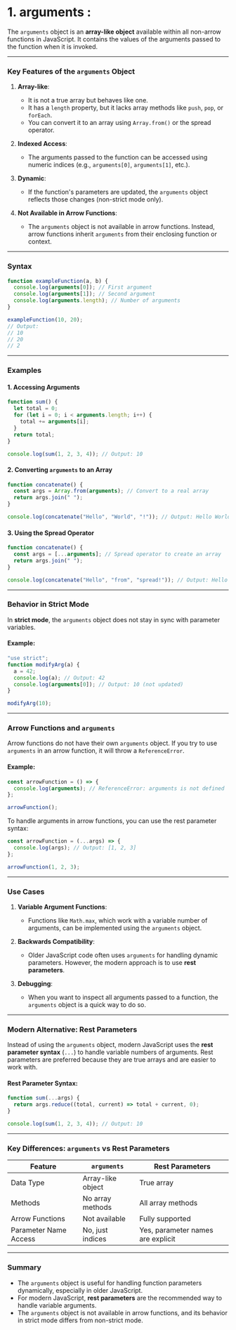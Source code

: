 # 1. arguments :

The `arguments` object is an **array-like object** available within all non-arrow functions in JavaScript. It contains the values of the arguments passed to the function when it is invoked.

---

### **Key Features of the `arguments` Object**

1. **Array-like**:

   - It is not a true array but behaves like one.
   - It has a `length` property, but it lacks array methods like `push`, `pop`, or `forEach`.
   - You can convert it to an array using `Array.from()` or the spread operator.

2. **Indexed Access**:

   - The arguments passed to the function can be accessed using numeric indices (e.g., `arguments[0]`, `arguments[1]`, etc.).

3. **Dynamic**:

   - If the function's parameters are updated, the `arguments` object reflects those changes (non-strict mode only).

4. **Not Available in Arrow Functions**:
   - The `arguments` object is not available in arrow functions. Instead, arrow functions inherit `arguments` from their enclosing function or context.

---

### **Syntax**

```javascript
function exampleFunction(a, b) {
  console.log(arguments[0]); // First argument
  console.log(arguments[1]); // Second argument
  console.log(arguments.length); // Number of arguments
}

exampleFunction(10, 20);
// Output:
// 10
// 20
// 2
```

---

### **Examples**

#### **1. Accessing Arguments**

```javascript
function sum() {
  let total = 0;
  for (let i = 0; i < arguments.length; i++) {
    total += arguments[i];
  }
  return total;
}

console.log(sum(1, 2, 3, 4)); // Output: 10
```

#### **2. Converting `arguments` to an Array**

```javascript
function concatenate() {
  const args = Array.from(arguments); // Convert to a real array
  return args.join(" ");
}

console.log(concatenate("Hello", "World", "!")); // Output: Hello World !
```

#### **3. Using the Spread Operator**

```javascript
function concatenate() {
  const args = [...arguments]; // Spread operator to create an array
  return args.join(" ");
}

console.log(concatenate("Hello", "from", "spread!")); // Output: Hello from spread!
```

---

### **Behavior in Strict Mode**

In **strict mode**, the `arguments` object does not stay in sync with parameter variables.

#### Example:

```javascript
"use strict";
function modifyArg(a) {
  a = 42;
  console.log(a); // Output: 42
  console.log(arguments[0]); // Output: 10 (not updated)
}

modifyArg(10);
```

---

### **Arrow Functions and `arguments`**

Arrow functions do not have their own `arguments` object. If you try to use `arguments` in an arrow function, it will throw a `ReferenceError`.

#### Example:

```javascript
const arrowFunction = () => {
  console.log(arguments); // ReferenceError: arguments is not defined
};

arrowFunction();
```

To handle arguments in arrow functions, you can use the rest parameter syntax:

```javascript
const arrowFunction = (...args) => {
  console.log(args); // Output: [1, 2, 3]
};

arrowFunction(1, 2, 3);
```

---

### **Use Cases**

1. **Variable Argument Functions**:

   - Functions like `Math.max`, which work with a variable number of arguments, can be implemented using the `arguments` object.

2. **Backwards Compatibility**:

   - Older JavaScript code often uses `arguments` for handling dynamic parameters. However, the modern approach is to use **rest parameters**.

3. **Debugging**:
   - When you want to inspect all arguments passed to a function, the `arguments` object is a quick way to do so.

---

### **Modern Alternative: Rest Parameters**

Instead of using the `arguments` object, modern JavaScript uses the **rest parameter syntax** (`...`) to handle variable numbers of arguments. Rest parameters are preferred because they are true arrays and are easier to work with.

#### Rest Parameter Syntax:

```javascript
function sum(...args) {
  return args.reduce((total, current) => total + current, 0);
}

console.log(sum(1, 2, 3, 4)); // Output: 10
```

---

### **Key Differences: `arguments` vs Rest Parameters**

| Feature               | `arguments`       | Rest Parameters                   |
| --------------------- | ----------------- | --------------------------------- |
| Data Type             | Array-like object | True array                        |
| Methods               | No array methods  | All array methods                 |
| Arrow Functions       | Not available     | Fully supported                   |
| Parameter Name Access | No, just indices  | Yes, parameter names are explicit |

---

### **Summary**

- The `arguments` object is useful for handling function parameters dynamically, especially in older JavaScript.
- For modern JavaScript, **rest parameters** are the recommended way to handle variable arguments.
- The `arguments` object is not available in arrow functions, and its behavior in strict mode differs from non-strict mode.
